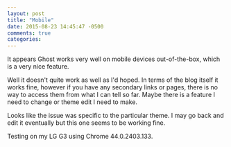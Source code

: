 ```yaml
---
layout: post
title: "Mobile"
date: 2015-08-23 14:45:47 -0500
comments: true
categories:
---
```


It appears Ghost works very well on mobile devices out-of-the-box, which is a very nice feature.

Well it doesn't quite work as well as I'd hoped. In terms of the blog itself it works fine, however if you have any secondary links or pages, there is no way to access them from what I can tell so far. Maybe there is a feature I need to change or theme edit I need to make.

Looks like the issue was specific to the particular theme. I may go back and edit it eventually but this one seems to be working fine.

Testing on my LG G3 using Chrome 44.0.2403.133.